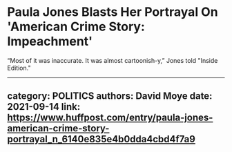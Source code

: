 # Paula Jones Blasts Her Portrayal On 'American Crime Story: Impeachment'

“Most of it was inaccurate. It was almost cartoonish-y,” Jones told "Inside Edition."

---
category: POLITICS
authors: David Moye
date: 2021-09-14
link: https://www.huffpost.com/entry/paula-jones-american-crime-story-portrayal_n_6140e835e4b0dda4cbd4f7a9
---
